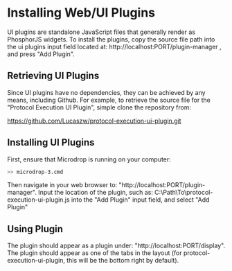 # Installing Web/UI Plugins

UI plugins are standalone JavaScript files that generally render as PhosphorJS widgets. To install the plugins, copy the source file path into the ui plugins input field located at: http://localhost:PORT/plugin-manager , and press "Add Plugin".

## Retrieving UI Plugins

Since UI plugins have no dependencies, they can be achieved by any means, including Github. For example, to retrieve the source file for the "Protocol Execution UI Plugin", simple clone the repository from:

 https://github.com/Lucaszw/protocol-execution-ui-plugin.git



## Installing UI Plugins

First, ensure that Microdrop is running on your computer:

```sh
>> microdrop-3.cmd
```

Then navigate in your web browser to: "http://localhost:PORT/plugin-manager". Input the location of the plugin, such as: C:\Path\To\protocol-execution-ui-plugin.js into the "Add Plugin" input field, and select "Add Plugin"



## Using Plugin

The plugin should appear as a plugin under: "http://localhost:PORT/display". The plugin should appear as one of the tabs in the layout (for protocol-execution-ui-plugin, this will be the bottom right by default).
